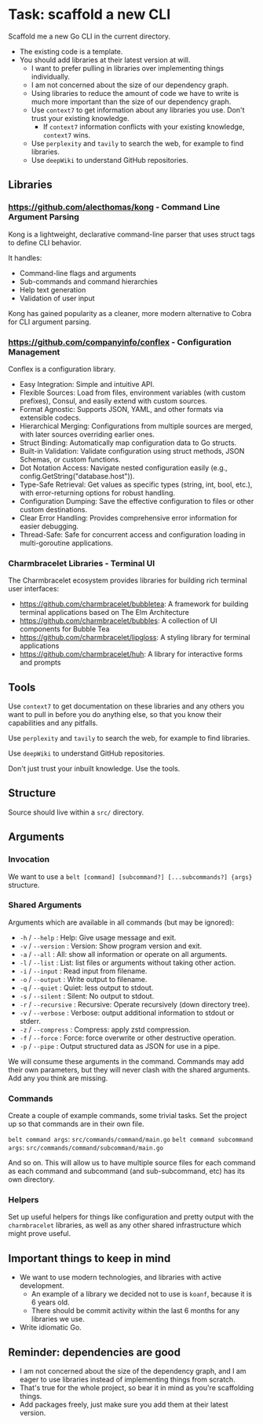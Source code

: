 # Task: scaffold a new CLI

Scaffold me a new Go CLI in the current directory.

- The existing code is a template.
- You should add libraries at their latest version at will.
  - I want to prefer pulling in libraries over implementing things individually.
  - I am not concerned about the size of our dependency graph.
  - Using libraries to reduce the amount of code we have to write is much more important than the size of our dependency graph.
  - Use `context7` to get information about any libraries you use. Don't trust your existing knowledge.
    - If `context7` information conflicts with your existing knowledge, `context7` wins.
  - Use `perplexity` and `tavily` to search the web, for example to find libraries.
  - Use `deepWiki` to understand GitHub repositories.

## Libraries

### <https://github.com/alecthomas/kong> - Command Line Argument Parsing

Kong is a lightweight, declarative command-line parser that uses struct tags to define CLI behavior.

It handles:

- Command-line flags and arguments
- Sub-commands and command hierarchies
- Help text generation
- Validation of user input

Kong has gained popularity as a cleaner, more modern alternative to Cobra for CLI argument parsing.

### <https://github.com/companyinfo/conflex> - Configuration Management

Conflex is a configuration library.

- Easy Integration: Simple and intuitive API.
- Flexible Sources: Load from files, environment variables (with custom prefixes), Consul, and easily extend with custom sources.
- Format Agnostic: Supports JSON, YAML, and other formats via extensible codecs.
- Hierarchical Merging: Configurations from multiple sources are merged, with later sources overriding earlier ones.
- Struct Binding: Automatically map configuration data to Go structs.
- Built-in Validation: Validate configuration using struct methods, JSON Schemas, or custom functions.
- Dot Notation Access: Navigate nested configuration easily (e.g., config.GetString("database.host")).
- Type-Safe Retrieval: Get values as specific types (string, int, bool, etc.), with error-returning options for robust handling.
- Configuration Dumping: Save the effective configuration to files or other custom destinations.
- Clear Error Handling: Provides comprehensive error information for easier debugging.
- Thread-Safe: Safe for concurrent access and configuration loading in multi-goroutine applications.

### Charmbracelet Libraries - Terminal UI

The Charmbracelet ecosystem provides libraries for building rich terminal user interfaces:

- <https://github.com/charmbracelet/bubbletea>: A framework for building terminal applications based on The Elm Architecture
- <https://github.com/charmbracelet/bubbles>: A collection of UI components for Bubble Tea
- <https://github.com/charmbracelet/lipgloss>: A styling library for terminal applications
- <https://github.com/charmbracelet/huh>: A library for interactive forms and prompts

## Tools

Use `context7` to get documentation on these libraries and any others you want to pull in before you do anything else, so that you know their capabilities and any pitfalls.

Use `perplexity` and `tavily` to search the web, for example to find libraries.

Use `deepWiki` to understand GitHub repositories.

Don't just trust your inbuilt knowledge. Use the tools.

## Structure

Source should live within a `src/` directory.

## Arguments

### Invocation

We want to use a `belt [command] [subcommand?] [...subcommands?] {args}` structure.

### Shared Arguments

Arguments which are available in all commands (but may be ignored):

- `-h` / `--help` : Help: Give usage message and exit.
- `-v` / `--version` : Version: Show program version and exit.
- `-a` / `--all` : All: show all information or operate on all arguments.
- `-l` / `--list` : List: list files or arguments without taking other action.
- `-i` / `--input` : Read input from filename.
- `-o` / `--output` : Write output to filename.
- `-q` / `--quiet` : Quiet: less output to stdout.
- `-s` / `--silent` : Silent: No output to stdout.
- `-r` / `--recursive` : Recursive: Operate recursively (down directory tree).
- `-v` / `--verbose` : Verbose: output additional information to stdout or stderr.
- `-z` / `--compress` : Compress: apply zstd compression.
- `-f` / `--force` : Force: force overwrite or other destructive operation.
- `-p` / `--pipe` : Output structured data as JSON for use in a pipe.

We will consume these arguments in the command. Commands may add their own parameters, but they will never clash with the shared arguments. Add any you think are missing.

### Commands

Create a couple of example commands, some trivial tasks. Set the project up so that commands are in their own file.

`belt command args`: `src/commands/command/main.go`
`belt command subcommand args`: `src/commands/command/subcommand/main.go`

And so on. This will allow us to have multiple source files for each command as each command and subcommand (and sub-subcommand, etc) has its own directory.

### Helpers

Set up useful helpers for things like configuration and pretty output with the `charmbracelet` libraries, as well as any other shared infrastructure which might prove useful.

## Important things to keep in mind

- We want to use modern technologies, and libraries with active development.
  - An example of a library we decided not to use is `koanf`, because it is 6 years old.
  - There should be commit activity within the last 6 months for any libraries we use.
- Write idiomatic Go.

## Reminder: dependencies are good

- I am not concerned about the size of the dependency graph, and I am eager to use libraries instead of implementing things from scratch.
- That's true for the whole project, so bear it in mind as you're scaffolding things.
- Add packages freely, just make sure you add them at their latest version.
